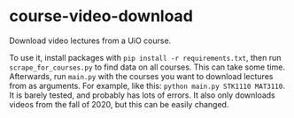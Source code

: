 # course-video-download
Download video lectures from a UiO course.

To use it, install packages with `pip install -r requirements.txt`, then run `scrape_for_courses.py` to find data on all courses. This can take some time. Afterwards, run `main.py` with the courses you want to download lectures from as arguments. For example, like this: `python main.py STK1110 MAT3110`. It is barely tested, and probably has lots of errors. It also only downloads videos from the fall of 2020, but this can be easily changed.